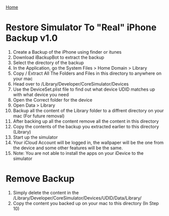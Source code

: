 <a href="https://gs109111.github.io/iOS-Simulator-Tools/">Home</a>

# Restore Simulator To "Real" iPhone Backup v1.0
1. Create a Backup of the iPhone using finder or itunes
2. Download iBackupBot to extract the backup 
3. Select the directory of the backup
4. In the Application, go the System Files > Home Domain > Library
5. Copy / Extract All The Folders and Files in this directory to anywhere on your mac
6. Head over to /Library/Developer/CoreSimulator/Devices 
7. Use the DeviceSet.plist file to find out what device UDID matches up with what device you need
8. Open the Correct folder for the device
9. Open Data > Library
10. Backup all the content of the Library folder to a diffrent directory on your mac (For future removal)
11. After backing up all the content remove all the content in this directory
12. Copy the contents of the backup you extracted earlier to this directory (Library)
13. Start up the simulator
14. Your iCloud Account will be logged in, the wallpaper will be the one from the device and some other features will be the same. 
15. Note: You are not able to install the apps on your iDevice to the simulator

# Remove Backup
1. Simply delete the content in the /Library/Developer/CoreSimulator/Devices/UDID/Data/Library/
2. Copy the content you backed up on your mac to this directory (In Step 10)
